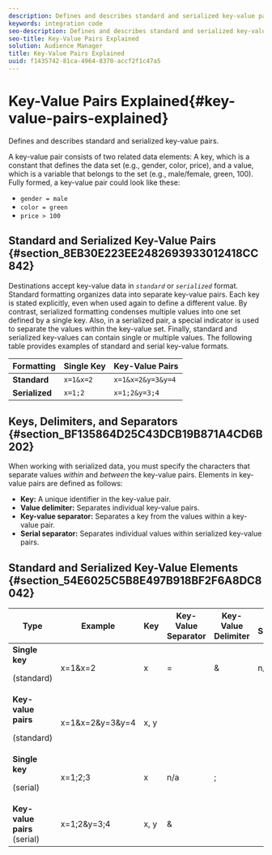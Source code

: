 ```yaml
---
description: Defines and describes standard and serialized key-value pairs.
keywords: integration code
seo-description: Defines and describes standard and serialized key-value pairs.
seo-title: Key-Value Pairs Explained
solution: Audience Manager
title: Key-Value Pairs Explained
uuid: f1435742-81ca-4964-8370-accf2f1c47a5
---
```


# Key-Value Pairs Explained{#key-value-pairs-explained}

Defines and describes standard and serialized key-value pairs.

<!-- 

c_key_value_explained.xml

 -->

A key-value pair consists of two related data elements: A key, which is a constant that defines the data set (e.g., gender, color, price), and a value, which is a variable that belongs to the set (e.g., male/female, green, 100). Fully formed, a key-value pair could look like these:

* `gender = male` 
* `color = green` 
* `price > 100`

## Standard and Serialized Key-Value Pairs {#section_8EB30E223EE2482693933012418CC842}

Destinations accept key-value data in *`standard`* or *`serialized`* format. Standard formatting organizes data into separate key-value pairs. Each key is stated explicitly, even when used again to define a different value. By contrast, serialized formatting condenses multiple values into one set defined by a single key. Also, in a serialized pair, a special indicator is used to separate the values within the key-value set. Finally, standard and serialized key-values can contain single or multiple values. The following table provides examples of standard and serial key-value formats.  

|  Formatting  | Single Key  | Key-Value Pairs  |
|---|---|---|
|  **Standard** | `x=1&x=2`  | `x=1&x=2&y=3&y=4`  |
|  **Serialized** | `x=1;2`  | `x=1;2&y=3;4`  |



## Keys, Delimiters, and Separators {#section_BF135864D25C43DCB19B871A4CD6B202}

When working with serialized data, you must specify the characters that separate values *within* and *between* the key-value pairs. Elements in key-value pairs are defined as follows:

* **Key:** A unique identifier in the key-value pair. 
* **Value delimiter:** Separates individual key-value pairs. 
* **Key-value separator:** Separates a key from the values within a key-value pair. 
* **Serial separator:** Separates individual values within serialized key-value pairs.

## Standard and Serialized Key-Value Elements {#section_54E6025C5B8E497B918BF2F6A8DC8042}

<table id="table_62B0498441034A719C9DB57276777D40"> 
 <thead> 
  <tr> 
   <th colname="col1" class="entry"> Type </th> 
   <th colname="col2" class="entry"> Example </th> 
   <th colname="col3" class="entry"> Key </th> 
   <th colname="col4" class="entry"> Key-Value Separator </th> 
   <th colname="col5" class="entry"> Key-Value Delimiter </th> 
   <th colname="col6" class="entry"> Serial Separator </th> 
  </tr> 
 </thead>
 <tbody> 
  <tr> 
   <td colname="col1"> <b>Single key</b> <p>(standard) </p> </td> 
   <td colname="col2"> <span class="codeph"> x=1&amp;x=2 </span> </td> 
   <td colname="col3"> x </td> 
   <td colname="col4" morerows="3"> = </td> 
   <td colname="col5" morerows="1"> &amp; </td> 
   <td colname="col6" morerows="1"> n/a </td> 
  </tr> 
  <tr> 
   <td colname="col1"> <b>Key-value pairs</b> <p>(standard) </p> </td> 
   <td colname="col2"> <span class="codeph"> x=1&amp;x=2&amp;y=3&amp;y=4 </span> </td> 
   <td colname="col3"> x, y </td> 
  </tr> 
  <tr> 
   <td colname="col1"> <b>Single key</b> <p>(serial) </p> </td> 
   <td colname="col2"> <span class="codeph"> x=1;2;3 </span> </td> 
   <td colname="col3"> x </td> 
   <td colname="col5"> n/a </td> 
   <td colname="col6" morerows="1"> ; </td> 
  </tr> 
  <tr> 
   <td colname="col1"> <b>Key-value pairs</b> (serial) </td> 
   <td colname="col2"> <span class="codeph"> x=1;2&amp;y=3;4 </span> </td> 
   <td colname="col3"> x, y </td> 
   <td colname="col5"> &amp; </td> 
  </tr> 
 </tbody> 
</table>

